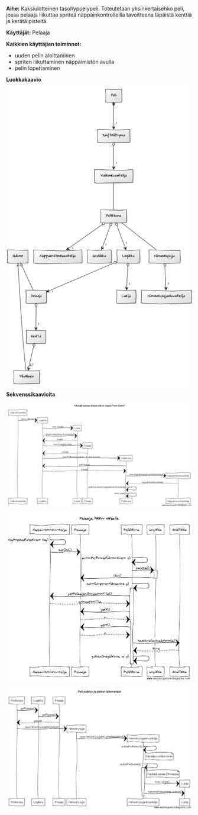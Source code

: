 **Aihe:**
Kaksiulotteinen tasohyppelypeli. Toteutetaan yksinkertaisehko peli, jossa pelaaja liikuttaa spriteä näppäinkontrolleilla tavoitteena läpäistä kenttiä ja kerätä pisteitä.

**Käyttäjät:**
Pelaaja

**Kaikkien käyttäjien toiminnot:**
* uuden pelin aloittaminen
* spriten liikuttaminen näppäimistön avulla
* pelin lopettaminen

**Luokkakaavio**

![Alt text][id1]

[id1]: https://github.com/enorvio/Tasohyppelypeli/blob/master/dokumentaatio/luokkakaavio_3.png  

**Sekvenssikaavioita**

![Alt text][id2]

[id2]: https://github.com/enorvio/Tasohyppelypeli/blob/master/dokumentaatio/sekvenssikaavio1.png  

![Alt text][id3]

[id3]: https://github.com/enorvio/Tasohyppelypeli/blob/master/dokumentaatio/sekvenssikaavio2.png 

![Alt text][id4]

[id4]: https://github.com/enorvio/Tasohyppelypeli/blob/master/dokumentaatio/sekvenssikaavio3.png 
